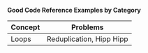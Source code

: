 **Good Code Reference Examples by Category**

| Concept  | Problems |
| ------------- | ------------- |
| Loops  | Reduplication, Hipp Hipp|
